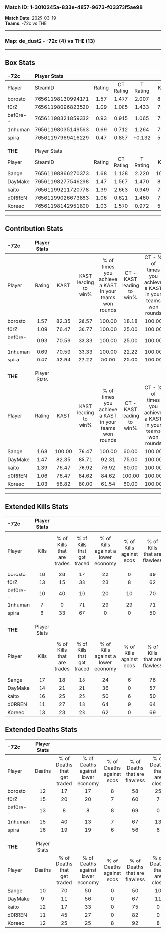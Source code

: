 ### Match ID: 1-3010245a-833e-4857-9673-f03373f5ae98  
**Match Date**: 2025-03-19  
**Teams**: -72c vs THE  

---  

### **Map**: de_dust2 - -72c (4) vs THE (13)  
---  

## Box Stats  

| **-72c** | Player Stats      |        |           |          |        |       |       |         |        |      |     |
| :- | :- | :-: | :-: | :-: | :-: | :-: | :-: | :-: | :-: | :-: | :-: |
| Player   | SteamID           | Rating | CT Rating | T Rating |  KAST  |  ADR  | Kills | Assists | Deaths | K/D  | HS% |
| borosto  | 76561198130994171 |  1.57  |   1.477   |  2.007   | 82.35  | 106.1 |  18   |    5    |   12   | 1.50 | 50  |
| f0rZ     | 76561198096823520 |  1.09  |   1.085   |  1.433   | 76.47  | 77.4  |  13   |    6    |   15   | 0.87 | 38  |
| bef0re-- | 76561198321859332 |  0.93  |   0.915   |  1.065   | 70.59  | 65.2  |  10   |    7    |   13   | 0.77 | 20  |
| 1nhuman  | 76561198035149563 |  0.69  |   0.712   |  1.264   | 70.59  | 60.8  |   7   |    5    |   15   | 0.47 | 71  |
| spira    | 76561197969416229 |  0.47  |   0.857   |  -0.132  | 52.94  | 65.3  |   6   |    2    |   16   | 0.38 | 83  |
|          |                   |        |           |          |        |       |       |         |        |      |     |
|          |                   |        |           |          |        |       |       |         |        |      |     |
|          |                   |        |           |          |        |       |       |         |        |      |     |
| **THE**  | Player Stats      |        |           |          |        |       |       |         |        |      |     |
| Player   | SteamID           | Rating | CT Rating | T Rating |  KAST  |  ADR  | Kills | Assists | Deaths | K/D  | HS% |
| Sange    | 76561198866270373 |  1.68  |   1.138   |  2.220   | 100.00 | 91.5  |  17   |    8    |   10   | 1.70 | 64  |
| DayMake  | 76561198277546298 |  1.47  |   1.567   |  1.470   | 82.35  | 100.6 |  14   |    9    |   9    | 1.56 | 35  |
| kaito    | 76561199211720778 |  1.39  |   2.663   |  0.949   | 76.47  | 95.0  |  16   |    5    |   12   | 1.33 | 62  |
| d0RREN   | 76561199026673863 |  1.06  |   0.621   |  1.460   | 76.47  | 62.2  |  11   |    4    |   11   | 1.00 | 63  |
| Koreec   | 76561198142951800 |  1.03  |   1.570   |  0.972   | 58.82  | 78.7  |  13   |    1    |   12   | 1.08 | 53  |
---  

## Contribution Stats  

| **-72c** | Player Stats |        |                      |                                                        |                           |                                                             |                          |                                                            |
| :- | :-: | :-: | :-: | :-: | :-: | :-: | :-: | :-: |
| Player   |    Rating    |  KAST  | KAST leading to win% | % of times you achieve a KAST in your teams won rounds | CT - KAST leading to win% | CT - % of times you achieve a KAST in your teams won rounds | T - KAST leading to win% | T - % of times you achieve a KAST in your teams won rounds |
| borosto  |     1.57     | 82.35  |        28.57         |                         100.00                         |           18.18           |                           100.00                            |          66.67           |                           100.00                           |
| f0rZ     |     1.09     | 76.47  |        30.77         |                         100.00                         |           25.00           |                           100.00                            |          40.00           |                           100.00                           |
| bef0re-- |     0.93     | 70.59  |        33.33         |                         100.00                         |           25.00           |                           100.00                            |          50.00           |                           100.00                           |
| 1nhuman  |     0.69     | 70.59  |        33.33         |                         100.00                         |           22.22           |                           100.00                            |          66.67           |                           100.00                           |
| spira    |     0.47     | 52.94  |        22.22         |                         50.00                          |           25.00           |                           100.00                            |           0.00           |                            0.00                            |
|          |              |        |                      |                                                        |                           |                                                             |                          |                                                            |
|          |              |        |                      |                                                        |                           |                                                             |                          |                                                            |
|          |              |        |                      |                                                        |                           |                                                             |                          |                                                            |
| **THE**  | Player Stats |        |                      |                                                        |                           |                                                             |                          |                                                            |
| Player   |    Rating    |  KAST  | KAST leading to win% | % of times you achieve a KAST in your teams won rounds | CT - KAST leading to win% | CT - % of times you achieve a KAST in your teams won rounds | T - KAST leading to win% | T - % of times you achieve a KAST in your teams won rounds |
| Sange    |     1.68     | 100.00 |        76.47         |                         100.00                         |           60.00           |                           100.00                            |          83.33           |                           100.00                           |
| DayMake  |     1.47     | 82.35  |        85.71         |                         92.31                          |           75.00           |                           100.00                            |          90.00           |                           90.00                            |
| kaito    |     1.39     | 76.47  |        76.92         |                         76.92                          |           60.00           |                           100.00                            |          87.50           |                           70.00                            |
| d0RREN   |     1.06     | 76.47  |        84.62         |                         84.62                          |          100.00           |                           100.00                            |          80.00           |                           80.00                            |
| Koreec   |     1.03     | 58.82  |        80.00         |                         61.54                          |           60.00           |                           100.00                            |          100.00          |                           50.00                            |
---  

## Extended Kills Stats  

| **-72c** | Player Stats |                            |                            |                                    |                         |                              |                                 |                                       |                    |           |
| :- | :-: | :-: | :-: | :-: | :-: | :-: | :-: | :-: | :-: | :-: |
| Player   |    Kills     | % of Kills that are trades | % of Kills that got traded | % of Kills against a lower economy | % of Kills against ecos | % of Kills that are flawless | % of Kills that are close duels | % of Kills that are assisted by flash | Pistol Round Kills | AWP Kills |
| borosto  |      18      |             28             |             17             |                 22                 |            0            |              89              |                6                |                  22                   |         1          |     1     |
| f0rZ     |      13      |             15             |             38             |                 23                 |            8            |              62              |                8                |                   8                   |         3          |     6     |
| bef0re-- |      10      |             40             |             10             |                 20                 |           10            |              70              |               10                |                  20                   |         1          |     0     |
| 1nhuman  |      7       |             0              |             71             |                 29                 |           29            |              71              |                0                |                  14                   |         0          |     0     |
| spira    |      6       |             33             |             67             |                 0                  |            0            |              50              |                0                |                  33                   |         1          |     0     |
|          |              |                            |                            |                                    |                         |                              |                                 |                                       |                    |           |
|          |              |                            |                            |                                    |                         |                              |                                 |                                       |                    |           |
|          |              |                            |                            |                                    |                         |                              |                                 |                                       |                    |           |
| **THE**  | Player Stats |                            |                            |                                    |                         |                              |                                 |                                       |                    |           |
| Player   |    Kills     | % of Kills that are trades | % of Kills that got traded | % of Kills against a lower economy | % of Kills against ecos | % of Kills that are flawless | % of Kills that are close duels | % of Kills that are assisted by flash | Pistol Round Kills | AWP Kills |
| Sange    |      17      |             18             |             18             |                 24                 |            6            |              76              |                6                |                   0                   |         6          |     0     |
| DayMake  |      14      |             21             |             21             |                 36                 |            0            |              57              |                0                |                   0                   |         1          |     5     |
| kaito    |      16      |             25             |             25             |                 50                 |            6            |              50              |               19                |                  13                   |         3          |     0     |
| d0RREN   |      11      |             27             |             18             |                 64                 |            9            |              64              |               18                |                   0                   |         0          |     0     |
| Koreec   |      13      |             23             |             23             |                 62                 |            0            |              69              |                8                |                   8                   |         0          |     0     |
## Extended Deaths Stats  

| **-72c** | Player Stats |                             |                                   |                          |                               |                            |                           |               |
| :- | :-: | :-: | :-: | :-: | :-: | :-: | :-: | :-: |
| Player   |    Deaths    | % of Deaths that get traded | % of Deaths against lower economy | % of Deaths against ecos | % of Deaths that are flawless | % of Deaths that are close | % of Deaths while blinded | Deaths to AWP |
| borosto  |      12      |             17              |                17                 |            8             |              58               |             25             |             8             |       0       |
| f0rZ     |      15      |             20              |                20                 |            7             |              60               |             7              |             7             |       0       |
| bef0re-- |      13      |              8              |                 8                 |            8             |              69               |             0              |             0             |       1       |
| 1nhuman  |      15      |             40              |                13                 |            7             |              67               |             13             |             0             |       1       |
| spira    |      16      |             19              |                19                 |            6             |              56               |             6              |             6             |       3       |
|          |              |                             |                                   |                          |                               |                            |                           |               |
|          |              |                             |                                   |                          |                               |                            |                           |               |
|          |              |                             |                                   |                          |                               |                            |                           |               |
| **THE**  | Player Stats |                             |                                   |                          |                               |                            |                           |               |
| Player   |    Deaths    | % of Deaths that get traded | % of Deaths against lower economy | % of Deaths against ecos | % of Deaths that are flawless | % of Deaths that are close | % of Deaths while blinded | Deaths to AWP |
| Sange    |      10      |             70              |                50                 |            0             |              50               |             10             |            10             |       0       |
| DayMake  |      9       |             11              |                56                 |            0             |              67               |             11             |            11             |       1       |
| kaito    |      12      |             17              |                33                 |            0             |              75               |             0              |            33             |       2       |
| d0RREN   |      11      |             45              |                27                 |            0             |              82               |             0              |            18             |       2       |
| Koreec   |      12      |             25              |                25                 |            8             |              92               |             8              |            17             |       2       |
